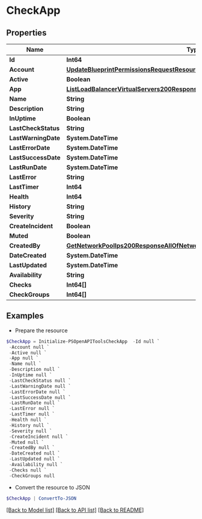 # CheckApp
## Properties

Name | Type | Description | Notes
------------ | ------------- | ------------- | -------------
**Id** | **Int64** |  | [optional] 
**Account** | [**UpdateBlueprintPermissionsRequestResourcePermissionSitesInner**](UpdateBlueprintPermissionsRequestResourcePermissionSitesInner.md) |  | [optional] 
**Active** | **Boolean** |  | [optional] 
**App** | [**ListLoadBalancerVirtualServers200ResponseAllOfLoadBalancerInstancesInnerSslCert**](ListLoadBalancerVirtualServers200ResponseAllOfLoadBalancerInstancesInnerSslCert.md) |  | [optional] 
**Name** | **String** |  | [optional] 
**Description** | **String** |  | [optional] 
**InUptime** | **Boolean** |  | [optional] 
**LastCheckStatus** | **String** |  | [optional] 
**LastWarningDate** | **System.DateTime** |  | [optional] 
**LastErrorDate** | **System.DateTime** |  | [optional] 
**LastSuccessDate** | **System.DateTime** |  | [optional] 
**LastRunDate** | **System.DateTime** |  | [optional] 
**LastError** | **String** |  | [optional] 
**LastTimer** | **Int64** |  | [optional] 
**Health** | **Int64** |  | [optional] 
**History** | **String** |  | [optional] 
**Severity** | **String** |  | [optional] 
**CreateIncident** | **Boolean** |  | [optional] 
**Muted** | **Boolean** |  | [optional] 
**CreatedBy** | [**GetNetworkPoolIps200ResponseAllOfNetworkPoolIpsInnerCreatedBy**](GetNetworkPoolIps200ResponseAllOfNetworkPoolIpsInnerCreatedBy.md) |  | [optional] 
**DateCreated** | **System.DateTime** |  | [optional] 
**LastUpdated** | **System.DateTime** |  | [optional] 
**Availability** | **String** |  | [optional] 
**Checks** | **Int64[]** |  | [optional] 
**CheckGroups** | **Int64[]** |  | [optional] 

## Examples

- Prepare the resource
```powershell
$CheckApp = Initialize-PSOpenAPIToolsCheckApp  -Id null `
 -Account null `
 -Active null `
 -App null `
 -Name null `
 -Description null `
 -InUptime null `
 -LastCheckStatus null `
 -LastWarningDate null `
 -LastErrorDate null `
 -LastSuccessDate null `
 -LastRunDate null `
 -LastError null `
 -LastTimer null `
 -Health null `
 -History null `
 -Severity null `
 -CreateIncident null `
 -Muted null `
 -CreatedBy null `
 -DateCreated null `
 -LastUpdated null `
 -Availability null `
 -Checks null `
 -CheckGroups null
```

- Convert the resource to JSON
```powershell
$CheckApp | ConvertTo-JSON
```

[[Back to Model list]](../README.md#documentation-for-models) [[Back to API list]](../README.md#documentation-for-api-endpoints) [[Back to README]](../README.md)

